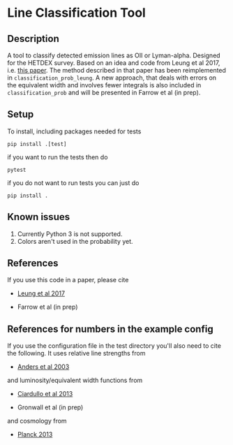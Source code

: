 # Line Classification Tool

## Description

A tool to classify detected emission lines as OII or Lyman-alpha. Designed
for the HETDEX survey. Based on an idea and code from Leung et al 2017,
i.e. [this paper](http://adsabs.harvard.edu/abs/2017ApJ...843..130L). The
method described in that paper has been reimplemented in `classification_prob_leung`. 
A new approach, that deals with errors on the equivalent width and involves fewer integrals
is also included in `classification_prob` and will be presented in Farrow et al (in prep).

## Setup

To install, including packages needed for tests

```
pip install .[test]
```

if you want to run the tests then do

```
pytest
```

if you do not want to run tests you can just do

```
pip install .
```

## Known issues

1. Currently Python 3 is not supported. 
2. Colors aren't used in the probability yet.  

## References

If you use this code in a paper, please cite

* [Leung et al 2017](http://adsabs.harvard.edu/abs/2017ApJ...843..130L)

* Farrow et al (in prep)

## References for numbers in the example config

If you use the configuration file in the test directory you'll also need to cite the following. It uses 
relative line strengths from

* [Anders et al 2003](http://adsabs.harvard.edu/abs/2003A%26A...401.1063A)

and luminosity/equivalent width functions from

* [Ciardullo et al 2013](http://adsabs.harvard.edu/abs/2013ApJ...769...83C)

* Gronwall et al (in prep)

and cosmology from

* [Planck 2013](https://ui.adsabs.harvard.edu/#abs/arXiv:1303.5076)



